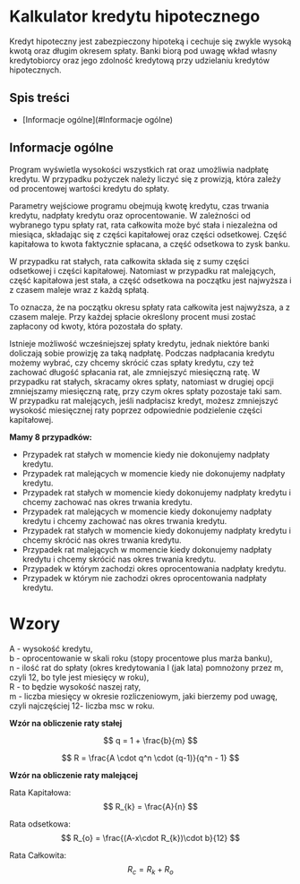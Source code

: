 # Kalkulator kredytu hipotecznego

Kredyt hipoteczny jest zabezpieczony hipoteką i cechuje się zwykle wysoką kwotą oraz długim okresem spłaty. Banki biorą pod uwagę wkład własny kredytobiorcy oraz jego zdolność kredytową przy udzielaniu kredytów hipotecznych.

## Spis treści
* [Informacje ogólne](#Informacje ogólne)


## Informacje ogólne

Program wyświetla wysokości wszystkich rat oraz umożliwia nadpłatę kredytu. W przypadku pożyczek należy liczyć się z prowizją, która zależy od procentowej wartości kredytu do spłaty.

Parametry wejściowe programu obejmują kwotę kredytu, czas trwania kredytu, nadpłaty kredytu oraz oprocentowanie. W zależności od wybranego typu spłaty rat, rata całkowita może być stała i niezależna od miesiąca, składając się z części kapitałowej oraz części odsetkowej. Część kapitałowa to kwota faktycznie spłacana, a część odsetkowa to zysk banku.

W przypadku rat stałych, rata całkowita składa się z sumy części odsetkowej i części kapitałowej. Natomiast w przypadku rat malejących, część kapitałowa jest stała, a część odsetkowa na początku jest najwyższa i z czasem maleje wraz z każdą spłatą.

To oznacza, że na początku okresu spłaty rata całkowita jest najwyższa, a z czasem maleje. Przy każdej spłacie określony procent musi zostać zapłacony od kwoty, która pozostała do spłaty.

Istnieje możliwość wcześniejszej spłaty kredytu, jednak niektóre banki doliczają sobie prowizję za taką nadpłatę. Podczas nadpłacania kredytu możemy wybrać, czy chcemy skrócić czas spłaty kredytu, czy też zachować długość spłacania rat, ale zmniejszyć miesięczną ratę. W przypadku rat stałych, skracamy okres spłaty, natomiast w drugiej opcji zmniejszamy miesięczną ratę, przy czym okres spłaty pozostaje taki sam. W przypadku rat malejących, jeśli nadpłacisz kredyt, możesz zmniejszyć wysokość miesięcznej raty poprzez odpowiednie podzielenie części kapitałowej. <br>

**Mamy 8 przypadków:**

- Przypadek rat stałych w momencie kiedy nie dokonujemy nadpłaty kredytu.
- Przypadek rat malejących w momencie kiedy nie dokonujemy nadpłaty kredytu.
- Przypadek rat stałych w momencie kiedy dokonujemy nadpłaty kredytu i chcemy zachować nas okres trwania kredytu.
- Przypadek rat malejących w momencie kiedy dokonujemy nadpłaty kredytu i chcemy zachować nas okres trwania kredytu.
- Przypadek rat stałych w momencie kiedy dokonujemy nadpłaty kredytu i chcemy skrócić nas okres trwania kredytu.
- Przypadek rat malejących w momencie kiedy dokonujemy nadpłaty kredytu i chcemy skrócić nas okres trwania kredytu.
- Przypadek w którym zachodzi okres oprocentowania nadpłaty kredytu.
- Przypadek w którym nie zachodzi okres oprocentowania nadpłaty kredytu.

# Wzory

A - wysokość kredytu,<br>
b - oprocentowanie w skali roku (stopy procentowe plus marża banku),<br>
n - ilość rat do spłaty (okres kredytowania l (jak lata) pomnożony przez m, czyli 12, bo tyle jest miesięcy w roku),<br>
R - to będzie wysokość naszej raty,<br>
m - liczba miesięcy w okresie rozliczeniowym, jaki bierzemy pod uwagę, czyli najczęściej 12- liczba msc w roku.

**Wzór na obliczenie raty stałej**

$$ q = 1 + \frac{b}{m} $$

$$ R = \frac{A \cdot q^n \cdot (q-1)}{q^n - 1} $$

**Wzór na obliczenie raty malejącej**

Rata Kapitałowa:<br>
$$ R_{k} = \frac{A}{n} $$

Rata odsetkowa:<br>
$$ R_{o} = \frac{(A-x\cdot R_{k})\cdot b}{12} $$

Rata Całkowita:<br>
$$ R_{c} = R_{k} + R_{o} $$